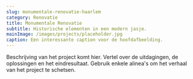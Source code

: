 ```yaml
---
slug: monumentale-renovatie-haarlem
category: Renovatie
title: Monumentale Renovatie
subtitle: Historische elementen in een modern jasje.
mainImage: /images/projects/placeholder.jpg
caption: Een interessante caption voor de hoofdafbeelding.
---
```

Beschrijving van het project komt hier. Vertel over de uitdagingen, de oplossingen en het eindresultaat. Gebruik enkele alinea's om het verhaal van het project te schetsen.